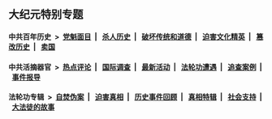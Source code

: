 ## 大纪元特别专题

#### 中共百年历史 &nbsp;>&nbsp; [党魁面目](indexes/nf1176107/README.md?03240430) &nbsp;| &nbsp; [杀人历史](indexes/nf1176106/README.md?03240430) &nbsp;| &nbsp; [破坏传统和道德](indexes/nf1176106/README.md?03240430) &nbsp;| &nbsp; [迫害文化精英](indexes/nf1176111/README.md?03240430) &nbsp;| &nbsp; [篡改历史](indexes/nf1176115/README.md?03240430) &nbsp;| &nbsp; [卖国](indexes/nf1176117/README.md?03240430) 

#### 中共活摘器官 &nbsp;>&nbsp; [热点评论](indexes/nf5879/README.md?03240430) &nbsp;| &nbsp; [国际调查](indexes/nf5947/README.md?03240430) &nbsp;| &nbsp; [最新活动](indexes/nf5883/README.md?03240430) &nbsp;| &nbsp; [法轮功遭遇](indexes/nf5881/README.md?03240430) &nbsp;| &nbsp; [追查案例](indexes/nf5880/README.md?03240430) &nbsp;| &nbsp; [事件报导](indexes/nf5877/README.md?03240430) 

#### 法轮功专辑 &nbsp;>&nbsp; [自焚伪案](indexes/nf5562/README.md?03240430) &nbsp;| &nbsp; [迫害真相](indexes/nf4379/README.md?03240430) &nbsp;| &nbsp; [历史事件回顾](indexes/nf5793/README.md?03240430) &nbsp;| &nbsp; [真相特辑](indexes/nf4389/README.md?03240430) &nbsp;| &nbsp; [社会支持](indexes/nf4386/README.md?03240430) &nbsp;| &nbsp; [大法徒的故事](indexes/nf1147481/README.md?03240430) 


